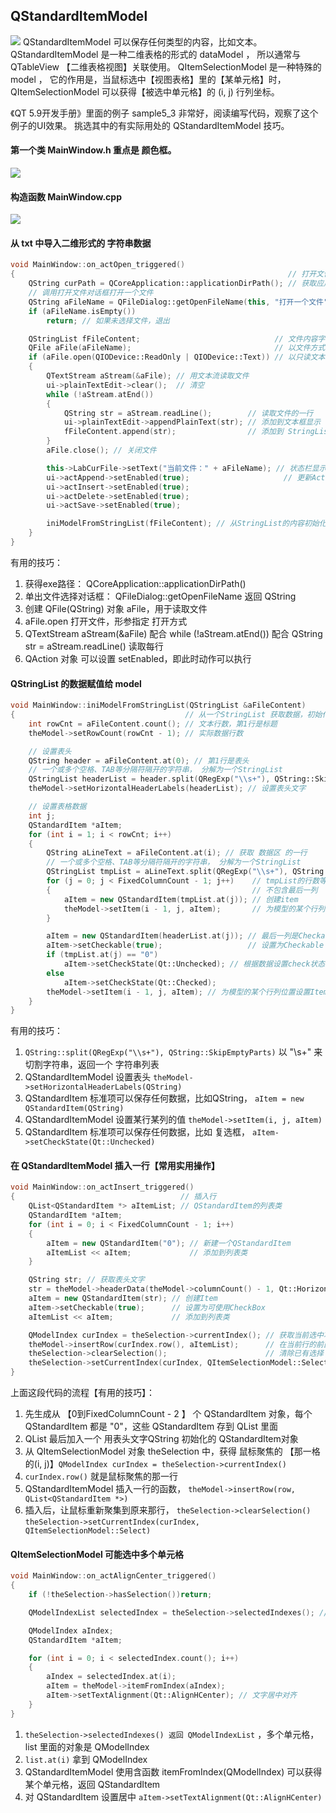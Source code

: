 ## QStandardItemModel
![](StandardItemModel.png)
QStandardItemModel 可以保存任何类型的内容，比如文本。
QStandardItemModel 是一种二维表格的形式的 dataModel ， 所以通常与 QTableView 【二维表格视图】关联使用。
QItemSelectionModel 是一种特殊的 model ， 它的作用是，当鼠标选中【视图表格】里的【某单元格】时，QItemSelectionModel 可以获得【被选中单元格】的 (i, j) 行列坐标。

《QT 5.9开发手册》里面的例子 sample5_3 非常好，阅读编写代码，观察了这个例子的UI效果。
挑选其中的有实际用处的 QStandardItemModel 技巧。

#### 第一个类 MainWindow.h  重点是 颜色框。
![](531.png)

#### 构造函数 MainWindow.cpp
![](532.png)

#### 从 txt 中导入二维形式的 字符串数据
```cpp
void MainWindow::on_actOpen_triggered()
{                                                             // 打开文件
    QString curPath = QCoreApplication::applicationDirPath(); // 获取应用程序的路径
    // 调用打开文件对话框打开一个文件
    QString aFileName = QFileDialog::getOpenFileName(this, "打开一个文件", curPath, "井数据文件(*.txt);;所有文件(*.*)");
    if (aFileName.isEmpty())
        return; // 如果未选择文件，退出

    QStringList fFileContent;                              // 文件内容字符串列表
    QFile aFile(aFileName);                                // 以文件方式读出
    if (aFile.open(QIODevice::ReadOnly | QIODevice::Text)) // 以只读文本方式打开文件
    {
        QTextStream aStream(&aFile); // 用文本流读取文件
        ui->plainTextEdit->clear();  // 清空
        while (!aStream.atEnd())
        {
            QString str = aStream.readLine();        // 读取文件的一行
            ui->plainTextEdit->appendPlainText(str); // 添加到文本框显示
            fFileContent.append(str);                // 添加到 StringList
        }
        aFile.close(); // 关闭文件

        this->LabCurFile->setText("当前文件：" + aFileName); // 状态栏显示
        ui->actAppend->setEnabled(true);                     // 更新Actions的enable属性
        ui->actInsert->setEnabled(true);
        ui->actDelete->setEnabled(true);
        ui->actSave->setEnabled(true);

        iniModelFromStringList(fFileContent); // 从StringList的内容初始化数据模型
    }
}
```
有用的技巧：
1. 获得exe路径： QCoreApplication::applicationDirPath()
2. 单出文件选择对话框： QFileDialog::getOpenFileName 返回 QString
3. 创建 QFile(QString) 对象 aFile，用于读取文件
4. aFile.open 打开文件，形参指定 打开方式
5. QTextStream aStream(&aFile) 配合 while (!aStream.atEnd()) 配合 QString str = aStream.readLine() 读取每行
6. QAction 对象 可以设置 setEnabled，即此时动作可以执行

#### QStringList 的数据赋值给 model
```cpp
void MainWindow::iniModelFromStringList(QStringList &aFileContent)
{                                      // 从一个StringList 获取数据，初始化数据Model
    int rowCnt = aFileContent.count(); // 文本行数，第1行是标题
    theModel->setRowCount(rowCnt - 1); // 实际数据行数

    // 设置表头
    QString header = aFileContent.at(0); // 第1行是表头
    // 一个或多个空格、TAB等分隔符隔开的字符串， 分解为一个StringList
    QStringList headerList = header.split(QRegExp("\\s+"), QString::SkipEmptyParts);
    theModel->setHorizontalHeaderLabels(headerList); // 设置表头文字

    // 设置表格数据
    int j;
    QStandardItem *aItem;
    for (int i = 1; i < rowCnt; i++)
    {
        QString aLineText = aFileContent.at(i); // 获取 数据区 的一行
        // 一个或多个空格、TAB等分隔符隔开的字符串， 分解为一个StringList
        QStringList tmpList = aLineText.split(QRegExp("\\s+"), QString::SkipEmptyParts);
        for (j = 0; j < FixedColumnCount - 1; j++)    // tmpList的行数等于FixedColumnCount, 固定的
        {                                             // 不包含最后一列
            aItem = new QStandardItem(tmpList.at(j)); // 创建item
            theModel->setItem(i - 1, j, aItem);       // 为模型的某个行列位置设置Item
        }

        aItem = new QStandardItem(headerList.at(j)); // 最后一列是Checkable,需要设置
        aItem->setCheckable(true);                   // 设置为Checkable
        if (tmpList.at(j) == "0")
            aItem->setCheckState(Qt::Unchecked); // 根据数据设置check状态
        else
            aItem->setCheckState(Qt::Checked);
        theModel->setItem(i - 1, j, aItem); // 为模型的某个行列位置设置Item
    }
}
```
有用的技巧：
1. `QString::split(QRegExp("\\s+"), QString::SkipEmptyParts)` 以 "\\s+" 来切割字符串，返回一个 字符串列表
2. QStandardItemModel 设置表头 `theModel->setHorizontalHeaderLabels(QString)`
3. QStandardItem 标准项可以保存任何数据，比如QString， `aItem = new QStandardItem(QString)`
4. QStandardItemModel 设置某行某列的值 `theModel->setItem(i, j, aItem)`
5. QStandardItem 标准项可以保存任何数据，比如 复选框， `aItem->setCheckState(Qt::Unchecked)`

#### 在 QStandardItemModel 插入一行【常用实用操作】
```cpp
void MainWindow::on_actInsert_triggered()
{                                     // 插入行
    QList<QStandardItem *> aItemList; // QStandardItem的列表类
    QStandardItem *aItem;
    for (int i = 0; i < FixedColumnCount - 1; i++)
    {
        aItem = new QStandardItem("0"); // 新建一个QStandardItem
        aItemList << aItem;             // 添加到列表类
    }

    QString str; // 获取表头文字
    str = theModel->headerData(theModel->columnCount() - 1, Qt::Horizontal, Qt::DisplayRole).toString();
    aItem = new QStandardItem(str); // 创建Item
    aItem->setCheckable(true);      // 设置为可使用CheckBox
    aItemList << aItem;             // 添加到列表类

    QModelIndex curIndex = theSelection->currentIndex(); // 获取当前选中项的模型索引
    theModel->insertRow(curIndex.row(), aItemList);      // 在当前行的前面插入一行
    theSelection->clearSelection();                      // 清除已有选择
    theSelection->setCurrentIndex(curIndex, QItemSelectionModel::Select);
}
```
上面这段代码的流程【有用的技巧】：
1. 先生成从 【0到FixedColumnCount - 2 】 个 QStandardItem 对象，每个 QStandardItem 都是 "0"，这些 QStandardItem 存到 QList 里面
2. QList 最后加入一个 用表头文字QString 初始化的 QStandardItem对象
3. 从 QItemSelectionModel 对象 theSelection 中，获得 鼠标聚焦的 【那一格的(i, j)】`QModelIndex curIndex = theSelection->currentIndex()`
4. `curIndex.row()` 就是鼠标聚焦的那一行
5. QStandardItemModel 插入一行的函数， `theModel->insertRow(row, QList<QStandardItem *>)`
6. 插入后，让鼠标重新聚集到原来那行，
    `theSelection->clearSelection()`
    `theSelection->setCurrentIndex(curIndex, QItemSelectionModel::Select)`

####  QItemSelectionModel 可能选中多个单元格
```cpp
void MainWindow::on_actAlignCenter_triggered()
{ 
    if (!theSelection->hasSelection())return;

    QModelIndexList selectedIndex = theSelection->selectedIndexes(); // 鼠标可能选了多个单元格，所以是一个 List

    QModelIndex aIndex;
    QStandardItem *aItem;

    for (int i = 0; i < selectedIndex.count(); i++)
    {
        aIndex = selectedIndex.at(i);
        aItem = theModel->itemFromIndex(aIndex);
        aItem->setTextAlignment(Qt::AlignHCenter); // 文字居中对齐
    }
}
```
1. `theSelection->selectedIndexes() 返回 QModelIndexList` ，多个单元格，list 里面的对象是 QModelIndex
2. `list.at(i)` 拿到 QModelIndex
3. QStandardItemModel 使用含函数 itemFromIndex(QModelIndex) 可以获得 某个单元格，返回 QStandardItem
4. 对 QStandardItem 设置居中 `aItem->setTextAlignment(Qt::AlignHCenter)`